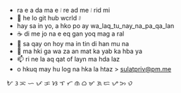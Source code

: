- ra e a da ma e ᜵ re ad me ᜵ rid mi 
- 👋 he lo git hub wcrld ᜶ 
- hay sa in yo, a hko po ay wa_laq_tu_nay_na_pa_qa_lan
- ☕ di me jo na e eq gan yoq mag a ral 
- 🌱 sa qay on hoy ma in tin di han mu na 
- 💞️ ma hki ga wa za an mat ka yab ka hba ya
- 📫 ri ne la aq qat of layn ma hda laz 
- o hkuq may hu log na hka la htaz > sulatpriv@pm.me

ᜀ ᜂ ᜁ ᜑ ᜉ ᜃ ᜐ ᜎ ᜆ ᜈ ᜊ ᜋ ᜄ ᜇ ᜌ ᜅ ᜏ

<!---
kiaymu/kiaymu is a ✨ special ✨ repository because its `README.md` (this file) appears on your GitHub profile.
You can click the Preview link to take a look at your changes.
--->
